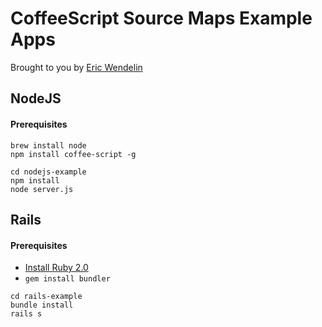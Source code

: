 # CoffeeScript Source Maps Example Apps
Brought to you by [Eric Wendelin](http://www.eriwen.com)

## NodeJS

#### Prerequisites
```
brew install node
npm install coffee-script -g
```

```
cd nodejs-example
npm install
node server.js
```

## Rails

#### Prerequisites
* [Install Ruby 2.0](https://coderwall.com/p/tptocq)
* `gem install bundler`

```
cd rails-example
bundle install
rails s
```

